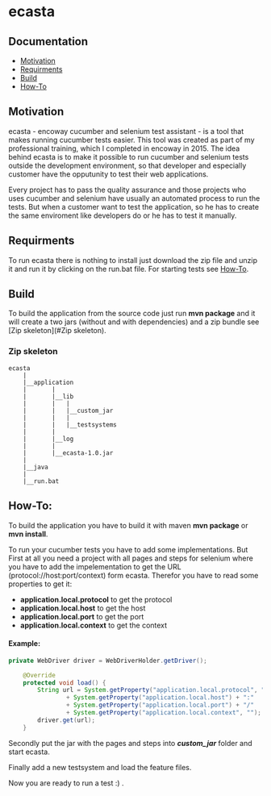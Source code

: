 # ecasta

Documentation
-------------
* [Motivation](#Motivation)
* [Requirments](#Requirments)
* [Build](#Build)
* [How-To](#How-To)

## Motivation
ecasta - encoway cucumber and selenium test assistant - is a tool that makes running cucumber tests easier. 
This tool was created as part of my professional training, which I completed in encoway in 2015.
The idea behind ecasta is to make it possible to run cucumber and selenium tests outside the development environment, so that developer and especially customer have the opputunity to test their web applications.

Every project has to pass the quality assurance and those projects who uses cucumber and selenium have usually an automated process to run the tests.
But when a customer want to test the application, so he has to create the same enviroment like developers do or he has to test it manually.

## Requirments
To run ecasta there is nothing to install just download the zip file and unzip it and run it by clicking on the run.bat file. For starting tests see [How-To](#How-To).

## Build

To build the application from the source code just run **mvn package** and it will create a two jars (without and with dependencies) and a zip bundle see [Zip skeleton](#Zip skeleton).

### Zip skeleton
    
    ecasta
        |
        |__application
        |       |
        |       |__lib
        |       |   |
        |       |   |__custom_jar
        |       |   |
        |       |   |__testsystems
        |       |   
        |       |__log    
        |       |
        |       |__ecasta-1.0.jar
        |
        |__java
        |
        |__run.bat   
 
## How-To:
To build the application you have to build it with maven **mvn package** or **mvn install**.

To run your cucumber tests you have to add some implementations. But First at all you need a project with all pages and steps for selenium where you have to add the impelementation to get the URL (protocol://host:port/context) form ecasta. 
Therefor you have to read some properties to get it:

* **application.local.protocol** to get the protocol
* **application.local.host** to get the host
* **application.local.port** to get the port
* **application.local.context** to get the context

#### Example:
```java
private WebDriver driver = WebDriverHolder.getDriver();

    @Override
    protected void load() {
        String url = System.getProperty("application.local.protocol", "http") + "://" 
                + System.getProperty("application.local.host") + ":"
                + System.getProperty("application.local.port") + "/"
                + System.getProperty("application.local.context", "");
        driver.get(url);
    }
```

Secondly put the jar with the pages and steps into **_custom_jar_** folder and start ecasta. 

Finally add a new testsystem and load the feature files.

Now you are ready to run a test :) .